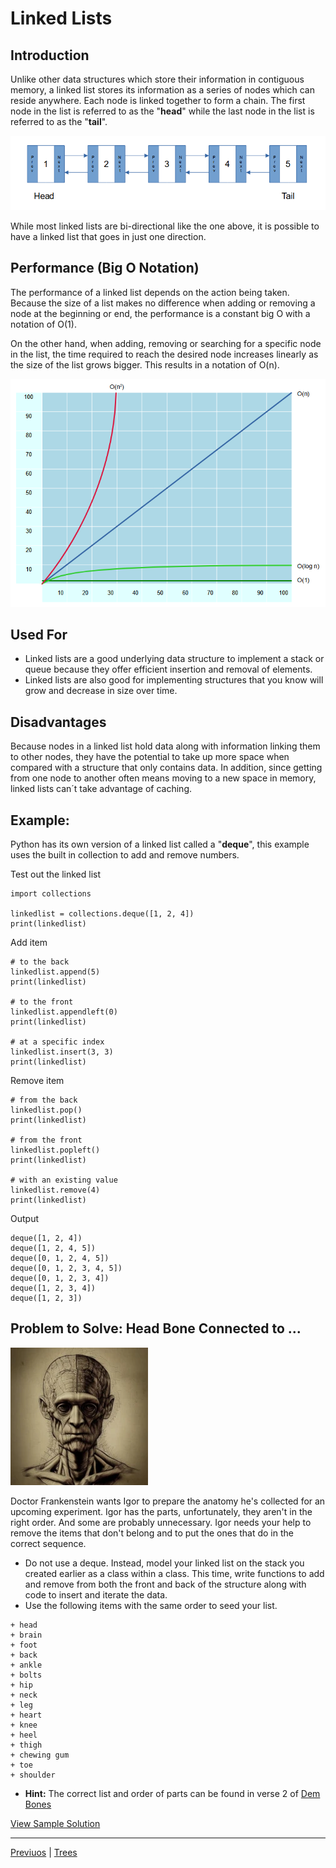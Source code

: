 # Linked Lists
## Introduction
Unlike other data structures which store their information in contiguous memory, a linked list stores its information as a series of nodes which can reside anywhere. Each node is linked together to form a chain. The first node in the list is referred to as the "**head**" while the last node in the list is referred to as the "**tail**".

![image](images/linked.png)

While most linked lists are bi-directional like the one above, it is possible to have a linked list that goes in just one direction.

## Performance (Big O Notation)
The performance of a linked list depends on the action being taken. Because the size of a list makes no difference when adding or removing a node at the beginning or end, the performance is a constant big O with a notation of O(1). 

On the other hand, when adding, removing or searching for a specific node in the list, the time required to reach the desired node increases linearly as the size of the list grows bigger. This results in a notation of O(n).

![image](images/bigo.png)

## Used For
* Linked lists are a good underlying data structure to implement a stack or queue because they offer efficient insertion and removal of elements.
* Linked lists are also good for implementing structures that you know will grow and decrease in size over time.

## Disadvantages
Because nodes in a linked list hold data along with information linking them to other nodes, they have the potential to take up more space when compared with  a structure that only contains data. In addition, since getting from one node to another often means moving to a new space in memory, linked lists can´t take advantage of caching.

## Example: 
Python has its own version of a linked list called a "**deque**", this example uses the built in collection to add and remove numbers.

Test out the linked list
```
import collections

linkedlist = collections.deque([1, 2, 4])
print(linkedlist)
```

Add item
```
# to the back
linkedlist.append(5)
print(linkedlist)

# to the front 
linkedlist.appendleft(0)
print(linkedlist)

# at a specific index
linkedlist.insert(3, 3)
print(linkedlist)
```

Remove item
```
# from the back
linkedlist.pop()
print(linkedlist)

# from the front
linkedlist.popleft()
print(linkedlist)

# with an existing value
linkedlist.remove(4)
print(linkedlist)
```

Output

```
deque([1, 2, 4])
deque([1, 2, 4, 5])
deque([0, 1, 2, 4, 5])
deque([0, 1, 2, 3, 4, 5])
deque([0, 1, 2, 3, 4])
deque([1, 2, 3, 4])
deque([1, 2, 3])
```

## Problem to Solve: Head Bone Connected to ...

![image](images/aihead.webp)

Doctor Frankenstein wants Igor to prepare the anatomy he's collected for an upcoming experiment. Igor has the parts, unfortunately, they aren't in the right order. And some are probably unnecessary. Igor needs your help to remove the items that don't belong and to put the ones that do in the correct sequence.

+ Do not use a deque. Instead, model your linked list on the stack you created earlier as a class within a class. This time, write functions to add and remove from both the front and back of the structure along with code to insert and iterate the data. 
+ Use the following items with the same order to seed your list.

```
+ head
+ brain
+ foot
+ back
+ ankle
+ bolts
+ hip
+ neck
+ leg
+ heart
+ knee
+ heel
+ thigh
+ chewing gum
+ toe
+ shoulder
```
 
+ **Hint:** The correct list and order of parts can be found in verse 2 of [Dem Bones](https://en.wikipedia.org/wiki/Dem_Bones)


[View Sample Solution](solution_linkedlist.py)

---
[Previuos](1-stacks.md) | [Trees](3-trees.md)